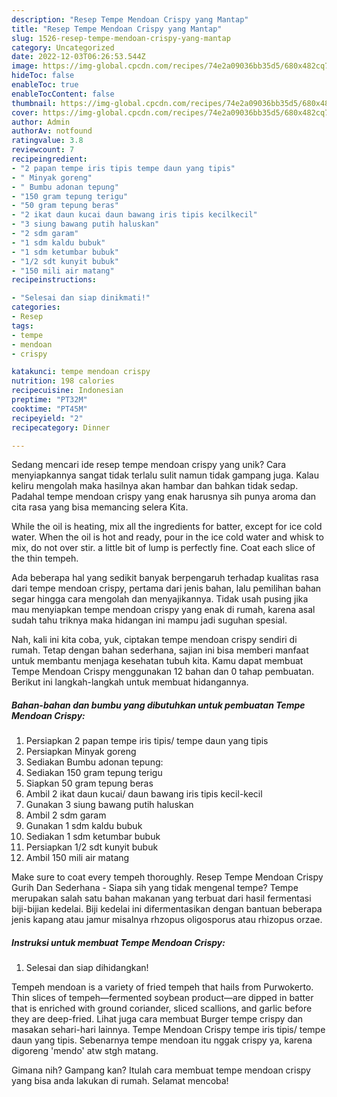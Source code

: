 ```yaml
---
description: "Resep Tempe Mendoan Crispy yang Mantap"
title: "Resep Tempe Mendoan Crispy yang Mantap"
slug: 1526-resep-tempe-mendoan-crispy-yang-mantap
category: Uncategorized
date: 2022-12-03T06:26:53.544Z
image: https://img-global.cpcdn.com/recipes/74e2a09036bb35d5/680x482cq70/tempe-mendoan-crispy-foto-resep-utama.jpg
hideToc: false
enableToc: true
enableTocContent: false
thumbnail: https://img-global.cpcdn.com/recipes/74e2a09036bb35d5/680x482cq70/tempe-mendoan-crispy-foto-resep-utama.jpg
cover: https://img-global.cpcdn.com/recipes/74e2a09036bb35d5/680x482cq70/tempe-mendoan-crispy-foto-resep-utama.jpg
author: Admin
authorAv: notfound
ratingvalue: 3.8
reviewcount: 7
recipeingredient:
- "2 papan tempe iris tipis tempe daun yang tipis"
- " Minyak goreng"
- " Bumbu adonan tepung"
- "150 gram tepung terigu"
- "50 gram tepung beras"
- "2 ikat daun kucai daun bawang iris tipis kecilkecil"
- "3 siung bawang putih haluskan"
- "2 sdm garam"
- "1 sdm kaldu bubuk"
- "1 sdm ketumbar bubuk"
- "1/2 sdt kunyit bubuk"
- "150 mili air matang"
recipeinstructions:

- "Selesai dan siap dinikmati!"
categories:
- Resep
tags:
- tempe
- mendoan
- crispy

katakunci: tempe mendoan crispy 
nutrition: 198 calories
recipecuisine: Indonesian
preptime: "PT32M"
cooktime: "PT45M"
recipeyield: "2"
recipecategory: Dinner

---
```





Sedang mencari ide resep tempe mendoan crispy yang unik? Cara menyiapkannya sangat tidak terlalu sulit namun tidak gampang juga. Kalau keliru mengolah maka hasilnya akan hambar dan bahkan tidak sedap. Padahal tempe mendoan crispy yang enak harusnya sih punya aroma dan cita rasa yang bisa memancing selera Kita.





While the oil is heating, mix all the ingredients for batter, except for ice cold water. When the oil is hot and ready, pour in the ice cold water and whisk to mix, do not over stir. a little bit of lump is perfectly fine. Coat each slice of the thin tempeh.

Ada beberapa hal yang sedikit banyak berpengaruh terhadap kualitas rasa dari tempe mendoan crispy, pertama dari jenis bahan, lalu pemilihan bahan segar hingga cara mengolah dan menyajikannya. Tidak usah pusing jika mau menyiapkan tempe mendoan crispy yang enak di rumah, karena asal sudah tahu triknya maka hidangan ini mampu jadi suguhan spesial.






Nah, kali ini kita coba, yuk, ciptakan tempe mendoan crispy sendiri di rumah. Tetap dengan bahan sederhana, sajian ini bisa memberi manfaat untuk membantu menjaga kesehatan tubuh kita. Kamu dapat membuat Tempe Mendoan Crispy menggunakan 12 bahan dan 0 tahap pembuatan. Berikut ini langkah-langkah untuk membuat hidangannya.

<!--inarticleads1-->

##### Bahan-bahan dan bumbu yang dibutuhkan untuk pembuatan Tempe Mendoan Crispy:

1. Persiapkan 2 papan tempe iris tipis/ tempe daun yang tipis
1. Persiapkan  Minyak goreng
1. Sediakan  Bumbu adonan tepung:
1. Sediakan 150 gram tepung terigu
1. Siapkan 50 gram tepung beras
1. Ambil 2 ikat daun kucai/ daun bawang iris tipis kecil-kecil
1. Gunakan 3 siung bawang putih haluskan
1. Ambil 2 sdm garam
1. Gunakan 1 sdm kaldu bubuk
1. Sediakan 1 sdm ketumbar bubuk
1. Persiapkan 1/2 sdt kunyit bubuk
1. Ambil 150 mili air matang


Make sure to coat every tempeh thoroughly. Resep Tempe Mendoan Crispy Gurih Dan Sederhana - Siapa sih yang tidak mengenal tempe? Tempe merupakan salah satu bahan makanan yang terbuat dari hasil fermentasi biji-bijian kedelai. Biji kedelai ini difermentasikan dengan bantuan beberapa jenis kapang atau jamur misalnya rhzopus oligosporus atau rhizopus orzae. 

<!--inarticleads2-->

##### Instruksi untuk membuat Tempe Mendoan Crispy:


1. Selesai dan siap dihidangkan!

Tempeh mendoan is a variety of fried tempeh that hails from Purwokerto. Thin slices of tempeh—fermented soybean product—are dipped in batter that is enriched with ground coriander, sliced scallions, and garlic before they are deep-fried. Lihat juga cara membuat Burger tempe crispy dan masakan sehari-hari lainnya. Tempe Mendoan Crispy tempe iris tipis/ tempe daun yang tipis. Sebenarnya tempe mendoan itu nggak crispy ya, karena digoreng &#39;mendo&#39; atw stgh matang. 

Gimana nih? Gampang kan? Itulah cara membuat tempe mendoan crispy yang bisa anda lakukan di rumah. Selamat mencoba!
